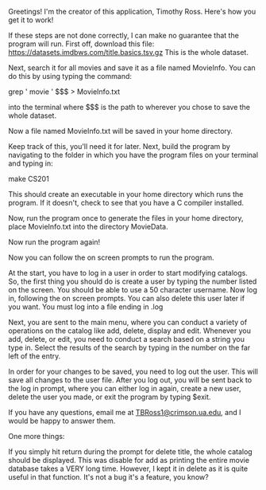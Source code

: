 Greetings! I'm the creator of this application, Timothy Ross. Here's how you get it to work!

If these steps are not done correctly, I can make no guarantee that the program will run. 
First off, download this file: 
https://datasets.imdbws.com/title.basics.tsv.gz
This is the whole dataset. 

Next, search it for all movies and save it as a file named MovieInfo. 
You can do this by using typing the command:

grep '	movie	' $$$ > MovieInfo.txt

into the terminal where $$$ is the path to wherever you chose to save the whole dataset.

Now a file named MovieInfo.txt will be saved in your home directory.

Keep track of this, you'll need it for later.
Next, build the program by navigating to the folder in which you have the program files on your terminal and typing in:

make CS201

This should create an executable in your home directory which runs the program. If it doesn't, check to see that you have a C compiler installed. 

Now, run the program once to generate the files in your home directory, place MovieInfo.txt into the directory MovieData.

Now run the program again!

Now you can follow the on screen prompts to run the program.

At the start, you have to log in a user in order to start modifying catalogs.
So, the first thing you should do is create a user by typing the number listed on the screen. You should be able to use a 50 character username. 
Now log in, following the on screen prompts. You can also delete this user later if you want. You must log into a file ending in .log

Next, you are sent to the main menu, where you can conduct a variety of operations on the catalog like add, delete, display and edit. Whenever you add, delete, or edit, you need to conduct a search based on a string you type in. Select the results of the search by typing in the number on the far left of the entry. 

In order for your changes to be saved, you need to log out the user. This will save all changes to the user file. After you log out, you will be sent back to the log in prompt, where you can either log in again, create a new user, delete the user you made, or exit the program by typing $exit. 


If you have any questions, email me at TBRoss1@crimson.ua.edu, and I would be happy to answer them. 

One more things:

If you simply hit return during the prompt for delete title, the whole catalog should be displayed. This was disable for add as printing the entire movie database takes a VERY long time. However, I kept it in delete as it is quite useful in that function. It's not a bug it's a feature, you know?


